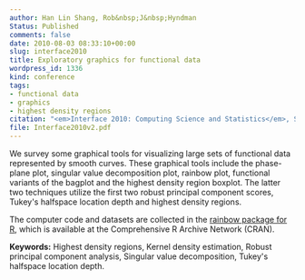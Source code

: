 ```yaml
---
author: Han Lin Shang, Rob&nbsp;J&nbsp;Hyndman
Status: Published
comments: false
date: 2010-08-03 08:33:10+00:00
slug: interface2010
title: Exploratory graphics for functional data
wordpress_id: 1336
kind: conference
tags:
- functional data
- graphics
- highest density regions
citation: "<em>Interface 2010: Computing Science and Statistics</em>, Seattle, Washington, June 16-19, 2010"
file: Interface2010v2.pdf
---
```



We survey some graphical tools for visualizing large sets of functional data represented by smooth curves. These graphical tools include the phase-plane plot, singular value decomposition plot, rainbow plot, functional variants of the bagplot and the highest density region boxplot. The latter two techniques utilize the first two robust principal component scores, Tukey's halfspace location depth and highest density regions.

The computer code and datasets are collected in the [rainbow package for R](https://CRAN.R-project.org/package=rainbow), which is available at the Comprehensive R Archive Network (CRAN).

**Keywords:** Highest density regions, Kernel density estimation, Robust principal component analysis,
Singular value decomposition, Tukey's halfspace location depth.
